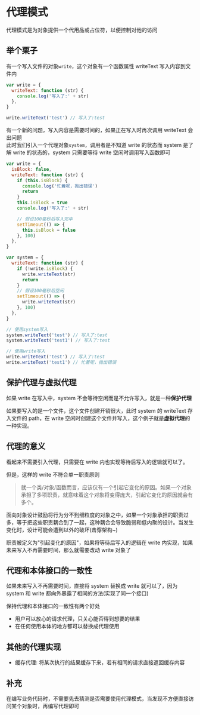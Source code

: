 # 代理模式

代理模式是为对象提供一个代用品或占位符，以便控制对他的访问

## 举个栗子

有一个写入文件的对象`write`，这个对象有一个函数属性 writeText 写入内容到文件内

```javascript
var write = {
  writeText: function (str) {
    console.log('写入了:' + str)
  },
}

write.writeText('test') // 写入了:test
```

有一个新的问题，写入内容是需要时间的，如果正在写入时再次调用 writeText 会出问题  
此时我们引入一个代理对象`system`，调用者是不知道 write 的状态而 system 是了解 write 的状态的，system 只需要等待 write 空闲时调用写入函数即可

```javascript
var write = {
  isBlock: false,
  writeText: function (str) {
    if (this.isBlock) {
      console.log('忙着呢，抛出错误')
      return
    }
    this.isBlock = true
    console.log('写入了:' + str)

    // 假设100毫秒后写入完毕
    setTimeout(() => {
      this.isBlock = false
    }, 100)
  },
}

var system = {
  writeText: function (str) {
    if (!write.isBlock) {
      write.writeText(str)
      return
    }
    // 假设100毫秒后空闲
    setTimeout(() => {
      write.writeText(str)
    }, 100)
  },
}

// 使用system写入
system.writeText('test') // 写入了:test
system.writeText('test1') // 写入了:test

// 使用write写入
write.writeText('test') // 写入了:test
write.writeText('test1') // 忙着呢，抛出错误
```

## 保护代理与虚拟代理

如果 write 在写入中，system 不会等待空闲而是不允许写入，就是一种**保护代理**

如果要写入的是一个文件，这个文件创建开销很大，此时 system 的 writeText 存入文件的 path，在 write 空闲时创建这个文件并写入，这个例子就是**虚拟代理**的一种实现。

## 代理的意义

看起来不需要引入代理，只需要在 write 内也实现等待后写入的逻辑就可以了。

但是，这样的 write 不符合单一职责原则

> 就一个类/对象/函数而言，应该仅有一个引起它变化的原因。如果一个对象承担了多项职责，就意味着这个对象将变得庞大，引起它变化的原因就会有多个。

面向对象设计鼓励将行为分不到细粒度的对象之中，如果一个对象承担的职责过多，等于把这些职责耦合到了一起，这种耦合会导致脆弱和低内聚的设计。当发生变化时，设计可能会遭到以外的破坏(击穿架构~)

职责被定义为"引起变化的原因"，如果将等待后写入的逻辑在 write 内实现，如果未来写入不再需要时间，那么就需要改动 write 对象了

## 代理和本体接口的一致性

如果未来写入不再需要时间，直接将 system 替换成 write 就可以了，因为 system 和 write 都向外暴露了相同的方法(实现了同一个接口)

保持代理和本体接口的一致性有两个好处

- 用户可以放心的请求代理，只关心能否得到想要的结果
- 在任何使用本体的地方都可以替换成代理使用

## 其他的代理实现

- 缓存代理: 将某次执行的结果缓存下来，若有相同的请求直接返回缓存内容

## 补充

在编写业务代码时，不需要先去猜测是否需要使用代理模式，当发现不方便直接访问某个对象时，再编写代理即可

